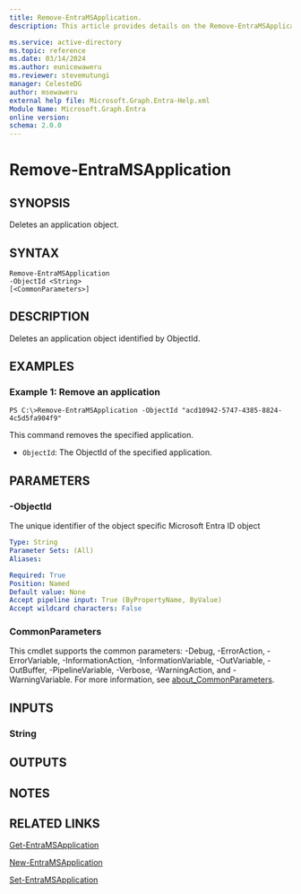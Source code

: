 ```yaml
---
title: Remove-EntraMSApplication.
description: This article provides details on the Remove-EntraMSApplication command.

ms.service: active-directory
ms.topic: reference
ms.date: 03/14/2024
ms.author: eunicewaweru
ms.reviewer: stevemutungi
manager: CelesteDG
author: msewaweru
external help file: Microsoft.Graph.Entra-Help.xml
Module Name: Microsoft.Graph.Entra
online version:
schema: 2.0.0
---
```


# Remove-EntraMSApplication

## SYNOPSIS
Deletes an application object.

## SYNTAX

```
Remove-EntraMSApplication 
-ObjectId <String>
[<CommonParameters>]
```

## DESCRIPTION
Deletes an application object identified by ObjectId.

## EXAMPLES

### Example 1: Remove an application
```
PS C:\>Remove-EntraMSApplication -ObjectId "acd10942-5747-4385-8824-4c5d5fa904f9"
```

This command removes the specified application.
- `ObjectId`:  The ObjectId of the specified application.

## PARAMETERS

### -ObjectId
The unique identifier of the object specific Microsoft Entra ID object

```yaml
Type: String
Parameter Sets: (All)
Aliases:

Required: True
Position: Named
Default value: None
Accept pipeline input: True (ByPropertyName, ByValue)
Accept wildcard characters: False
```

### CommonParameters
This cmdlet supports the common parameters: -Debug, -ErrorAction, -ErrorVariable, -InformationAction, -InformationVariable, -OutVariable, -OutBuffer, -PipelineVariable, -Verbose, -WarningAction, and -WarningVariable. For more information, see [about_CommonParameters](https://go.microsoft.com/fwlink/?LinkID=113216).

## INPUTS

### String
## OUTPUTS

## NOTES

## RELATED LINKS

[Get-EntraMSApplication](Get-EntraMSApplication.md)

[New-EntraMSApplication](New-EntraMSApplication.md)

[Set-EntraMSApplication](Set-EntraMSApplication.md)

